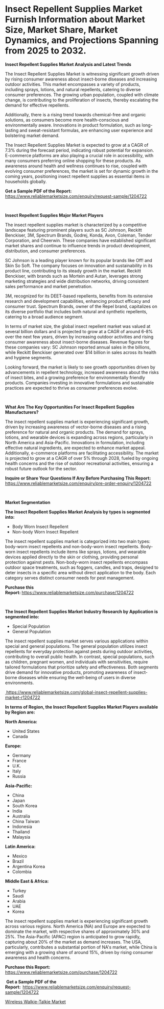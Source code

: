 <p><h1>Insect Repellent Supplies Market Furnish Information about Market Size, Market Share, Market Dynamics, and Projections Spanning from 2025 to 2032.</h1></p><p><strong>Insect Repellent Supplies Market Analysis and Latest Trends</strong></p>
<p><p>The Insect Repellent Supplies Market is witnessing significant growth driven by rising consumer awareness about insect-borne diseases and increasing outdoor activities. This market encompasses a variety of products, including sprays, lotions, and natural repellents, catering to diverse consumer preferences. The growing urban population, coupled with climate change, is contributing to the proliferation of insects, thereby escalating the demand for effective repellents. </p><p>Additionally, there is a rising trend towards chemical-free and organic solutions, as consumers become more health-conscious and environmentally aware. Innovations in product formulation, such as long-lasting and sweat-resistant formulas, are enhancing user experience and bolstering market demand. </p><p>The Insect Repellent Supplies Market is expected to grow at a CAGR of 7.3% during the forecast period, indicating robust potential for expansion. E-commerce platforms are also playing a crucial role in accessibility, with many consumers preferring online shopping for these products. As awareness around health and wellness continues to rise, coupled with evolving consumer preferences, the market is set for dynamic growth in the coming years, positioning insect repellent supplies as essential items in households globally.</p></p>
<p><strong>Get a Sample PDF of the Report:&nbsp;</strong> <a href="https://www.reliablemarketsize.com/enquiry/request-sample/1204722?utm_campaign=2445&utm_medium=2&utm_source=Github&utm_content=ia&utm_term=26032025&utm_id=insect-repellent-supplies">https://www.reliablemarketsize.com/enquiry/request-sample/1204722</a></p>
<p>&nbsp;</p>
<p><strong>Insect Repellent Supplies Major Market Players</strong></p>
<p><p>The insect repellent supplies market is characterized by a competitive landscape featuring prominent players such as SC Johnson, Reckitt Benckiser, 3M, Spectrum Brands, Godrej, Konda, Avon, Coleman, Tender Corporation, and Cheerwin. These companies have established significant market shares and continue to influence trends in product development, distribution, and consumer preferences.</p><p>SC Johnson is a leading player known for its popular brands like Off! and Skin So Soft. The company focuses on innovation and sustainability in its product line, contributing to its steady growth in the market. Reckitt Benckiser, with brands such as Mortein and Autan, leverages strong marketing strategies and wide distribution networks, driving consistent sales performance and market penetration.</p><p>3M, recognized for its DEET-based repellents, benefits from its extensive research and development capabilities, enhancing product efficacy and consumer trust. Spectrum Brands, owner of the Repel brand, capitalizes on its diverse portfolio that includes both natural and synthetic repellents, catering to a broad audience segment.</p><p>In terms of market size, the global insect repellent market was valued at several billion dollars and is projected to grow at a CAGR of around 6-8% over the next few years, driven by increasing outdoor activities and rising consumer awareness about insect-borne diseases. Revenue figures for these companies vary: SC Johnson reported annual sales in the billions, while Reckitt Benckiser generated over $14 billion in sales across its health and hygiene segments.</p><p>Looking forward, the market is likely to see growth opportunities driven by advancements in repellent technology, increased awareness about the risks of insect bites, and a growing preference for environmentally friendly products. Companies investing in innovative formulations and sustainable practices are expected to thrive as consumer preferences evolve.</p></p>
<p>&nbsp;</p>
<p><strong>What Are The Key Opportunities For Insect Repellent Supplies Manufacturers?</strong></p>
<p><p>The insect repellent supplies market is experiencing significant growth, driven by increasing awareness of vector-borne diseases and a rising preference for natural and organic products. The demand for sprays, lotions, and wearable devices is expanding across regions, particularly in North America and Asia-Pacific. Innovations in formulation, including effective natural ingredients, are expected to enhance market appeal. Additionally, e-commerce platforms are facilitating accessibility. The market is projected to grow at a CAGR of over 5% through 2028, fueled by ongoing health concerns and the rise of outdoor recreational activities, ensuring a robust future outlook for the sector.</p></p>
<p><strong>Inquire or Share Your Questions If Any Before Purchasing This Report:</strong> <a href="https://www.reliablemarketsize.com/enquiry/pre-order-enquiry/1204722?utm_campaign=2445&utm_medium=2&utm_source=Github&utm_content=ia&utm_term=26032025&utm_id=insect-repellent-supplies">https://www.reliablemarketsize.com/enquiry/pre-order-enquiry/1204722</a></p>
<p>&nbsp;</p>
<p><strong>Market Segmentation</strong></p>
<p><strong>The Insect Repellent Supplies Market Analysis by types is segmented into:</strong></p>
<p><ul><li>Body Worn Insect Repellent</li><li>Non-body Worn Insect Repellent</li></ul></p>
<p><p>The insect repellent supplies market is categorized into two main types: body-worn insect repellents and non-body-worn insect repellents. Body-worn insect repellents include items like sprays, lotions, and wearable devices applied directly to the skin or clothing, providing personal protection against pests. Non-body-worn insect repellents encompass outdoor space treatments, such as foggers, candles, and traps, designed to deter insects in a specific area without direct application to the body. Each category serves distinct consumer needs for pest management.</p></p>
<p><strong>Purchase this Report:&nbsp;</strong><a href="https://www.reliablemarketsize.com/purchase/1204722?utm_campaign=2445&utm_medium=2&utm_source=Github&utm_content=ia&utm_term=26032025&utm_id=insect-repellent-supplies">https://www.reliablemarketsize.com/purchase/1204722</a></p>
<p>&nbsp;</p>
<p><strong>The Insect Repellent Supplies Market Industry Research by Application is segmented into:</strong></p>
<p><ul><li>Special Population</li><li>General Population</li></ul></p>
<p><p>The insect repellent supplies market serves various applications within special and general populations. The general population utilizes insect repellents for everyday protection against pests during outdoor activities, contributing to overall public health. In contrast, special populations, such as children, pregnant women, and individuals with sensitivities, require tailored formulations that prioritize safety and effectiveness. Both segments drive demand for innovative products, promoting awareness of insect-borne diseases while ensuring the well-being of users in diverse environments.</p></p>
<p><a href="https://www.reliablemarketsize.com/global-insect-repellent-supplies-market-r1204722?utm_campaign=2445&utm_medium=2&utm_source=Github&utm_content=ia&utm_term=26032025&utm_id=insect-repellent-supplies">&nbsp;https://www.reliablemarketsize.com/global-insect-repellent-supplies-market-r1204722</a></p>
<p><strong>In terms of Region, the Insect Repellent Supplies Market Players available by Region are:</strong></p>
<p>
    <p> <strong> North America: </strong>
        <ul>
            <li>United States</li>
            <li>Canada</li>
        </ul>
        </p> 
    <p> <strong> Europe: </strong>
        <ul>
            <li>Germany</li>
            <li>France</li>
            <li>U.K.</li>
            <li>Italy</li>
            <li>Russia</li>
        </ul>
        </p> 
    <p> <strong> Asia-Pacific: </strong>
        <ul>
            <li>China</li>
            <li>Japan</li>
            <li>South Korea</li>
            <li>India</li>
            <li>Australia</li>
            <li>China Taiwan</li>
            <li>Indonesia</li>
            <li>Thailand</li>
            <li>Malaysia</li>
        </ul>
        </p> 
    <p> <strong> Latin America: </strong>
        <ul>
            <li>Mexico</li>
            <li>Brazil</li>
            <li>Argentina Korea</li>
            <li>Colombia</li>
        </ul>
        </p> 
    <p> <strong> Middle East & Africa: </strong>
        <ul>
            <li>Turkey</li>
            <li>Saudi</li>
            <li>Arabia</li>
            <li>UAE</li>
            <li>Korea</li>
        </ul>
    </p>
    </p>
<p><p>The insect repellent supplies market is experiencing significant growth across various regions. North America (NA) and Europe are expected to dominate the market, with respective shares of approximately 30% and 25%. The Asia-Pacific (APAC) region is anticipated to grow rapidly, capturing about 20% of the market as demand increases. The USA, particularly, contributes a substantial portion of NA's market, while China is emerging with a growing share of around 15%, driven by rising consumer awareness and health concerns.</p></p>
<p><strong>Purchase this Report: </strong><a href="https://www.reliablemarketsize.com/purchase/1204722?utm_campaign=2445&utm_medium=2&utm_source=Github&utm_content=ia&utm_term=26032025&utm_id=insect-repellent-supplies">https://www.reliablemarketsize.com/purchase/1204722</a></p>
<p>&nbsp;<strong>Get a Sample PDF of the Report:&nbsp;&nbsp;</strong><a href="https://www.reliablemarketsize.com/enquiry/request-sample/1204722?utm_campaign=2445&utm_medium=2&utm_source=Github&utm_content=ia&utm_term=26032025&utm_id=insect-repellent-supplies">https://www.reliablemarketsize.com/enquiry/request-sample/1204722</a></p>
<p><strong></strong></p>
<p><p><a href="https://github.com/leopardmicheal7019/Market-Research-Report-List-1/blob/main/wireless-walkie-talkie-market.md?utm_campaign=2445&utm_medium=2&utm_source=Github&utm_content=ia&utm_term=26032025&utm_id=insect-repellent-supplies">Wireless Walkie-Talkie Market</a></p></p>